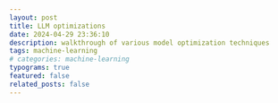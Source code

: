 ```yaml
---
layout: post
title: LLM optimizations
date: 2024-04-29 23:36:10
description: walkthrough of various model optimization techniques
tags: machine-learning
# categories: machine-learning
typograms: true
featured: false
related_posts: false
---
```

<!-- 
## Optimizing the attention mechanism

### Multi-query attention

Multi-query attention (MQA) shares the keys and values among all the attention heads. The query vector is still projected multiple times, as before, but there is one set of keys and values for all heads. While the amount of computation done in MQA is identical to multi-head attention, the amount of data (keys, values) read from memory is a fraction of before. When bound by memory-bandwidth, this enables better compute utilization. It also reduces the size of the KV-cache in memory, allowing space for larger batch sizes.

### Grouped-query attention

Grouped-query attention (GQA) projects keys and values to a few groups of query heads. It has more key-value heads than one, but fewer than the number of query heads. It's a balance between multi-head attention and multi-query attention.

{% include figure.liquid loading="eager" path="assets/img/gqa.jpg" %}

### Flash attention

Another way of optimizing the attention mechanism is to modify the ordering of certain computations to take better advantage of the memory hierarchy of GPUs. Neural networks are generally described in terms of layers, and most implementations are laid out that way as well, with one kind of computation done on the input data at a time in sequence. This doesn’t always lead to optimal performance, since it can be beneficial to do more calculations on values that have already been brought into the higher, more performant levels of the memory hierarchy.

Fusing multiple layers together during the actual computation can enable minimizing the number of times the GPU needs to read from and write to its memory and to group together calculations that require the same data, even if they are parts of different layers in the neural network.

One very popular fusion is FlashAttention, an I/O aware exact attention algorithm, as detailed in FlashAttention: Fast and Memory-Efficient Exact Attention with IO-Awareness. Exact attention means that it is mathematically identical to the standard multi-head attention (with variants available for multi-query and grouped-query attention), and so can be swapped into an existing model architecture or even an already-trained model with no modifications.

I/O aware means it takes into account some of the memory movement costs previously discussed when fusing operations together. In particular, FlashAttention using “tiling” to fully compute and write out a small part of the final matrix at once, rather than doing part of the computation on the whole matrix in steps, writing out the intermediate values in between.

{% include figure.liquid loading="eager" path="assets/img/flashattn.jpg" %}

----

## Modifications to model weights

### Quantization
Quantization is the process of reducing the precision of a model's weights and activations. Most models are trained with 32 or 16 bits of precision, where each parameter and activation element takes up 32 or 16 bits of memory - a single-precision floating point. However, most deep learning models can be effectively represented with eight or even fewer bits per value.

### Sparsity
Similar to quantization, it's been shown that many deep learning models are robust to pruning, or replacing certain values that are close to 0 with 0 itself. Sparse matrices are matrices where many of the elements are 0. These can be expressed in a condensed form that takes up less space than a full, dense matrix.

### Distillation
This process involves training a smaller model that's called a student model to mimic the behavior of the larger model (the teacher model). The student model will be trained to mirror the performance of the teacher model, with a loss function that measures the discrepancy between their outputs. DistilBERT compresses a BERT model by 40% while retaining 97% of its language understanding capabilities at a 60% faster speed.


 -->
